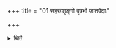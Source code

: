 +++
title = "01 सहस्रशृङ्गो वृषभो जातवेदाः"

+++

<details><summary>थिते</summary>

1. He throws it in the fire with sahasraśr̥ṅgo vr̥ṣabho jātavedāḥ...
</details>
